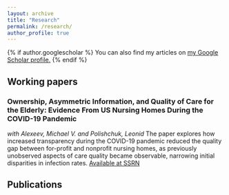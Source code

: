 ```yaml
---
layout: archive
title: "Research"
permalink: /research/
author_profile: true
---
```


{% if author.googlescholar %}
  You can also find my articles on <u><a href="{{author.googlescholar}}">my Google Scholar profile</a>.</u>
{% endif %}

Working papers
---

### Ownership, Asymmetric Information, and Quality of Care for the Elderly: Evidence From US Nursing Homes During the COVID-19 Pandemic
_with Alexeev, Michael V. and Polishchuk, Leonid_
The paper explores how increased transparency during the COVID-19 pandemic reduced the quality gap between for-profit and nonprofit nursing homes, as previously unobserved aspects of care quality became observable, narrowing initial disparities in infection rates.
[Available at SSRN](https://ssrn.com/abstract=4906864)

Publications
---
